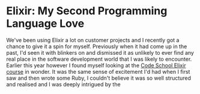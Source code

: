 # Elixir: My Second Programming Language Love

We've been using Elixir a lot on customer projects and I recently got a chance to give it a spin for myself. Previously when it had come up in the past, I'd seen it with blinkers on and dismissed it as unlikely to ever find any real place in the software development world that I was likely to encounter. Earlier this year however I found myself looking at the [Code School Elixir course](https://www.codeschool.com/courses/try-elixir) in wonder. It was the same sense of excitement I'd had when I first saw and then wrote some Ruby, I couldn't believe it was so well structured and realised and I was deeply intrigued by the 
